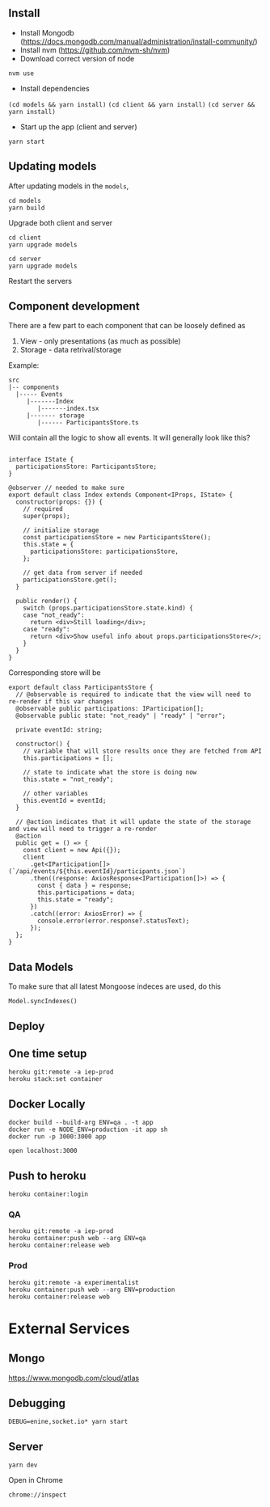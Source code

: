 ## Install

- Install Mongodb (https://docs.mongodb.com/manual/administration/install-community/)
- Install nvm (https://github.com/nvm-sh/nvm)
- Download correct version of node

`nvm use`

- Install dependencies

`(cd models && yarn install)`
`(cd client && yarn install)`
`(cd server && yarn install)`

- Start up the app (client and server)

`yarn start`


## Updating models

After updating models in the `models`, 

```
cd models
yarn build
```

Upgrade both client and server

```
cd client
yarn upgrade models
```

```
cd server
yarn upgrade models
```

Restart the servers

## Component development

There are a few part to each component that can be loosely defined as 

1. View - only presentations (as much as possible)
2. Storage - data retrival/storage

Example:

```
src
|-- components
  |----- Events
     |-------Index
        |-------index.tsx
     |------- storage
        |------ ParticipantsStore.ts
```

Will contain all the logic to show all events. It will generally look like this?

```

interface IState {
  participationsStore: ParticipantsStore;
}

@observer // needed to make sure 
export default class Index extends Component<IProps, IState> {
  constructor(props: {}) {
    // required
    super(props);

    // initialize storage
    const participationsStore = new ParticipantsStore();
    this.state = {
      participationsStore: participationsStore,
    };

    // get data from server if needed
    participationsStore.get();
  }

  public render() {
    switch (props.participationsStore.state.kind) {
    case "not_ready":
      return <div>Still loading</div>;
    case "ready":
      return <div>Show useful info about props.participationsStore</>;
    }
  }
}
```

Corresponding store will be 

```
export default class ParticipantsStore {
  // @observable is required to indicate that the view will need to re-render if this var changes
  @observable public participations: IParticipation[];
  @observable public state: "not_ready" | "ready" | "error";

  private eventId: string;

  constructor() {
    // variable that will store results once they are fetched from API
    this.participations = [];

    // state to indicate what the store is doing now
    this.state = "not_ready";

    // other variables
    this.eventId = eventId;
  }
  
  // @action indicates that it will update the state of the storage and view will need to trigger a re-render
  @action
  public get = () => {
    const client = new Api({});
    client
      .get<IParticipation[]>(`/api/events/${this.eventId}/participants.json`)
      .then((response: AxiosResponse<IParticipation[]>) => {
        const { data } = response;
        this.participations = data;
        this.state = "ready";
      })
      .catch((error: AxiosError) => {
        console.error(error.response?.statusText);
      });
  };
}
```

## Data Models

To make sure that all latest Mongoose indeces are used, do this

```
Model.syncIndexes()
```

## Deploy

## One time setup

```
heroku git:remote -a iep-prod
heroku stack:set container
```

## Docker Locally

```
docker build --build-arg ENV=qa . -t app
docker run -e NODE_ENV=production -it app sh
docker run -p 3000:3000 app
```

```
open localhost:3000
```

## Push to heroku

```
heroku container:login
```

### QA

```
heroku git:remote -a iep-prod
heroku container:push web --arg ENV=qa
heroku container:release web
```

### Prod

```
heroku git:remote -a experimentalist
heroku container:push web --arg ENV=production
heroku container:release web
```

# External Services

## Mongo

https://www.mongodb.com/cloud/atlas

## Debugging

```
DEBUG=enine,socket.io* yarn start
```

## Server

```
yarn dev
```

Open in Chrome

```
chrome://inspect
```